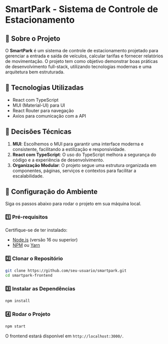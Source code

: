 # SmartPark - Sistema de Controle de Estacionamento

## 📌 Sobre o Projeto
O **SmartPark** é um sistema de controle de estacionamento projetado para gerenciar a entrada e saída de veículos, calcular tarifas e fornecer relatórios de movimentação. O projeto tem como objetivo demonstrar boas práticas de desenvolvimento full-stack, utilizando tecnologias modernas e uma arquitetura bem estruturada.

## 🚀 Tecnologias Utilizadas
- React com TypeScript
- MUI (Material-UI) para UI
- React Router para navegação
- Axios para comunicação com a API
## 🎨 Decisões Técnicas
1. **MUI**: Escolhemos o MUI para garantir uma interface moderna e consistente, facilitando a estilização e responsividade.
2. **React com TypeScript**: O uso do TypeScript melhora a segurança do código e a experiência de desenvolvimento.
3. **Organização Modular**: O projeto segue uma estrutura organizada em componentes, páginas, serviços e contextos para facilitar a escalabilidade.

## 🔧 Configuração do Ambiente
Siga os passos abaixo para rodar o projeto em sua máquina local.

### **1️⃣ Pré-requisitos**
Certifique-se de ter instalado:
- [Node.js](https://nodejs.org/) (versão 16 ou superior)
- [NPM](https://www.npmjs.com/) ou [Yarn](https://yarnpkg.com/)

### **2️⃣ Clonar o Repositório**
```sh
git clone https://github.com/seu-usuario/smartpark.git
cd smartpark-frontend
```

### **3️⃣ Instalar as Dependências**
```sh
npm install
```

### **4️⃣ Rodar o Projeto**
```sh
npm start
```

O frontend estará disponível em `http://localhost:3000/`.
